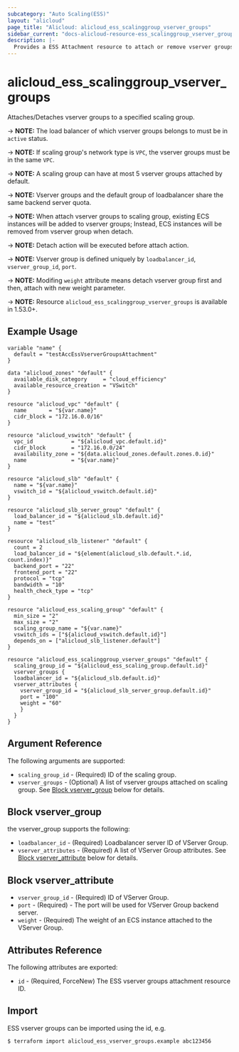 ```yaml
---
subcategory: "Auto Scaling(ESS)"
layout: "alicloud"
page_title: "Alicloud: alicloud_ess_scalinggroup_vserver_groups"
sidebar_current: "docs-alicloud-resource-ess_scalinggroup_vserver_groups"
description: |-
  Provides a ESS Attachment resource to attach or remove vserver groups.
---
```


# alicloud\_ess\_scalinggroup\_vserver\_groups

Attaches/Detaches vserver groups to a specified scaling group.

-> **NOTE:** The load balancer of which vserver groups belongs to must be in `active` status.

-> **NOTE:** If scaling group's network type is `VPC`, the vserver groups must be in the same `VPC`.
 
-> **NOTE:** A scaling group can have at most 5 vserver groups attached by default.

-> **NOTE:** Vserver groups and the default group of loadbalancer share the same backend server quota.

-> **NOTE:** When attach vserver groups to scaling group, existing ECS instances will be added to vserver groups; Instead, ECS instances will be removed from vserver group when detach.

-> **NOTE:** Detach action will be executed before attach action.

-> **NOTE:** Vserver group is defined uniquely by `loadbalancer_id`, `vserver_group_id`, `port`.

-> **NOTE:** Modifing `weight` attribute means detach vserver group first and then, attach with new weight parameter.

-> **NOTE:** Resource `alicloud_ess_scalinggroup_vserver_groups` is available in 1.53.0+.

## Example Usage

```
variable "name" {
  default = "testAccEssVserverGroupsAttachment"
}

data "alicloud_zones" "default" {
  available_disk_category     = "cloud_efficiency"
  available_resource_creation = "VSwitch"
}

resource "alicloud_vpc" "default" {
  name       = "${var.name}"
  cidr_block = "172.16.0.0/16"
}

resource "alicloud_vswitch" "default" {
  vpc_id            = "${alicloud_vpc.default.id}"
  cidr_block        = "172.16.0.0/24"
  availability_zone = "${data.alicloud_zones.default.zones.0.id}"
  name              = "${var.name}"
}

resource "alicloud_slb" "default" {
  name = "${var.name}"
  vswitch_id = "${alicloud_vswitch.default.id}"
}

resource "alicloud_slb_server_group" "default" {
  load_balancer_id = "${alicloud_slb.default.id}"
  name = "test"
}
	
resource "alicloud_slb_listener" "default" {
  count = 2
  load_balancer_id = "${element(alicloud_slb.default.*.id, count.index)}"
  backend_port = "22"
  frontend_port = "22"
  protocol = "tcp"
  bandwidth = "10"
  health_check_type = "tcp"
}

resource "alicloud_ess_scaling_group" "default" {
  min_size = "2"
  max_size = "2"
  scaling_group_name = "${var.name}"
  vswitch_ids = ["${alicloud_vswitch.default.id}"]
  depends_on = ["alicloud_slb_listener.default"]
}

resource "alicloud_ess_scalinggroup_vserver_groups" "default" {
  scaling_group_id = "${alicloud_ess_scaling_group.default.id}"
  vserver_groups {
  loadbalancer_id = "${alicloud_slb.default.id}"
  vserver_attributes {
    vserver_group_id = "${alicloud_slb_server_group.default.id}"
    port = "100"
    weight = "60"
    }
  }
}

```

## Argument Reference

The following arguments are supported:

* `scaling_group_id` - (Required) ID of the scaling group.
* `vserver_groups` - (Optional) A list of vserver groups attached on scaling group. See [Block vserver_group](#block-vserver_group) below for details.

## Block vserver_group

the vserver_group supports the following:

* `loadbalancer_id` - (Required) Loadbalancer server ID of VServer Group.
* `vserver_attributes` - (Required) A list of VServer Group attributes. See [Block vserver_attribute](#block-vserver_attribute) below for details.

## Block vserver_attribute

* `vserver_group_id` - (Required) ID of VServer Group.
* `port` - (Required) - The port will be used for VServer Group backend server.
* `weight` - (Required) The weight of an ECS instance attached to the VServer Group.

## Attributes Reference

The following attributes are exported:

* `id` - (Required, ForceNew) The ESS vserver groups attachment resource ID.

## Import

ESS vserver groups can be imported using the id, e.g.

```
$ terraform import alicloud_ess_vserver_groups.example abc123456
```
